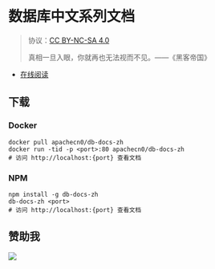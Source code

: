 <!--
    需要填充的占位符：
    
    README.md
    
        数据库中文系列文档：文档中文名
        {nameEn}：文档英文名
        {urlEn}：文档原始链接
        db-docs：域名前缀
        飞龙：负责人名称
        wizardforcel：负责人 Github 用户名
        562826179：负责人 QQ
        db-docs-zh：ApacheCN 的 Github 仓库名称
        db-docs-zh：DockerHub 仓库名称
        db-docs-zh：PYPI 包名称
        db-docs-zh：NPM 包名称
    
    CNAME
    
        db-docs：域名前缀

    index.html
    
        数据库中文系列文档：文档中文名
        #DAA520：显示颜色
        db-docs-zh：ApacheCN 的 Github 仓库名称

    asset/docsify-footer.js
    
        db-docs-zh：ApacheCN 的 Github 仓库名称
-->

# 数据库中文系列文档

> 协议：[CC BY-NC-SA 4.0](http://creativecommons.org/licenses/by-nc-sa/4.0/)
> 
> 真相一旦入眼，你就再也无法视而不见。——《黑客帝国》

* [在线阅读](https://db-docs.flygon.net)

## 下载

### Docker

```
docker pull apachecn0/db-docs-zh
docker run -tid -p <port>:80 apachecn0/db-docs-zh
# 访问 http://localhost:{port} 查看文档
```

### NPM

```
npm install -g db-docs-zh
db-docs-zh <port>
# 访问 http://localhost:{port} 查看文档
```

## 赞助我

![](https://img-blog.csdnimg.cn/20200112005920729.png)
